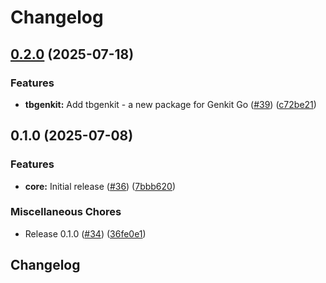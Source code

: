 # Changelog

## [0.2.0](https://github.com/googleapis/mcp-toolbox-sdk-go/compare/v0.1.0...v0.2.0) (2025-07-18)


### Features

* **tbgenkit:** Add tbgenkit - a new package for Genkit Go ([#39](https://github.com/googleapis/mcp-toolbox-sdk-go/issues/39)) ([c72be21](https://github.com/googleapis/mcp-toolbox-sdk-go/commit/c72be21c67b0aea1ca95aa30d038d9a97afeb8b9))

## 0.1.0 (2025-07-08)


### Features

* **core:** Initial release ([#36](https://github.com/googleapis/mcp-toolbox-sdk-go/issues/36)) ([7bbb620](https://github.com/googleapis/mcp-toolbox-sdk-go/commit/7bbb6202cfae15370506d3770867d3b630bfec9a))


### Miscellaneous Chores

* Release 0.1.0 ([#34](https://github.com/googleapis/mcp-toolbox-sdk-go/issues/34)) ([36fe0e1](https://github.com/googleapis/mcp-toolbox-sdk-go/commit/36fe0e136b8dd6ef359c2d56f86c5a4c77648842))

## Changelog
